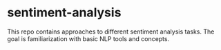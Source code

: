 # sentiment-analysis
This repo contains approaches to different sentiment analysis tasks. The goal is familiarization with basic NLP tools and concepts.
